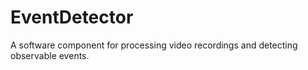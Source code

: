 # EventDetector
A software component for processing video recordings and detecting observable events. 

